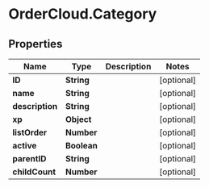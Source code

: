 # OrderCloud.Category

## Properties
Name | Type | Description | Notes
------------ | ------------- | ------------- | -------------
**ID** | **String** |  | [optional] 
**name** | **String** |  | [optional] 
**description** | **String** |  | [optional] 
**xp** | **Object** |  | [optional] 
**listOrder** | **Number** |  | [optional] 
**active** | **Boolean** |  | [optional] 
**parentID** | **String** |  | [optional] 
**childCount** | **Number** |  | [optional] 


